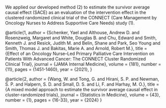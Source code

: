 We applied our developed method (2) to estimate the survivor average causal effect (SACE) as an evaluation of the intervention effect 
in the  clustered randomized clinical trial of the CONNECT (Care Management by Oncology Nurses to
Address Supportive Care Needs) study (1).

@article{1,
    author = {Schenker, Yael and Althouse, Andrew D. and Rosenzweig, Margaret and White, Douglas B. and Chu, Edward and Smith, Kenneth J. and Resick, Judith M. and Belin, Shane and Park, Seo Young and Smith, Thomas J. and Bakitas, Marie A. and Arnold, Robert M.},
    title = {Effect of an Oncology Nurse–Led Primary Palliative Care Intervention on Patients With Advanced Cancer: The CONNECT Cluster Randomized Clinical Trial},
    journal = {JAMA Internal Medicine},
    volume = {181},
    number = {11},
    pages = {1451-1460},
    year = {2021},
		}
  
@article{2,
author = {Wang, W. and Tong, G. and Hirani, S. P. and Newman, S. P. and Halpern, S. D. and Small, D. S. and Li, F. and Harhay, M. O.},
title = {A mixed model approach to estimate the survivor average causal effect in cluster-randomized trials},
journal = {Statistics in Medicine},
volume = {43},
number = {1},
pages = {16-33},
year = {2024}
}
